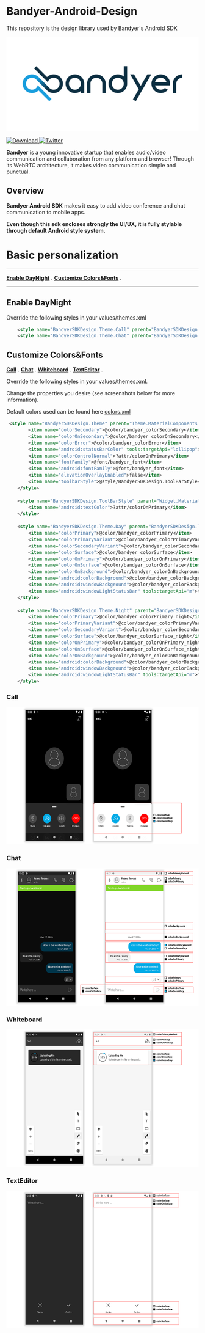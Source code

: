# Bandyer-Android-Design
This repository is the design library used by Bandyer's Android SDK

<p align="center">
<img src="img/bandyer.png" alt="Bandyer" title="Bandyer" />
</p>


[ ![Download](https://api.bintray.com/packages/bandyer/Communication/Android-Design/images/download.svg) ](https://bintray.com/bandyer/Communication/Android-Design/_latestVersion)
[![Twitter](https://img.shields.io/twitter/url/http/shields.io.svg?style=social&logo=twitter)](https://twitter.com/intent/follow?screen_name=bandyersrl)


**Bandyer** is a young innovative startup that enables audio/video communication and collaboration from any platform and browser! Through its WebRTC architecture, it makes video communication simple and punctual.

## Overview

**Bandyer Android SDK** makes it easy to add video conference and chat communication to mobile apps.

**Even though this sdk encloses strongly the UI/UX, it is fully stylable through default Android style system.**

# Basic personalization
---

**[Enable DayNight](#enable-daynight)** .
**[Customize Colors&Fonts](#customize-colorsfonts)** .

---

## Enable DayNight
Override the following styles in your values/themes.xml

```xml
    <style name="BandyerSDKDesign.Theme.Call" parent="BandyerSDKDesign.Theme.Call.DayNight">
    <style name="BandyerSDKDesign.Theme.Chat" parent="BandyerSDKDesign.Theme.Chat.DayNight">
```

## Customize Colors&Fonts

**[Call](#call)** .
**[Chat](#chat)** .
**[Whiteboard](#whiteboard)** .
**[TextEditor](#texteditor)** .

Override the following styles in your values/themes.xml.

Change the properties you desire (see screenshots below for more information).

Default colors used can be found here [colors.xml](https://github.com/Bandyer/Bandyer-Android-Design/blob/main/bandyer-android-design/src/main/res/values/colors.xml)

```xml
 <style name="BandyerSDKDesign.Theme" parent="Theme.MaterialComponents.DayNight.NoActionBar">
        <item name="colorSecondary">@color/bandyer_colorSecondary</item>
        <item name="colorOnSecondary">@color/bandyer_colorOnSecondary</item>
        <item name="colorError">@color/bandyer_colorError</item>
        <item name="android:statusBarColor" tools:targetApi="lollipop">?attr/colorPrimaryVariant</item>
        <item name="colorControlNormal">?attr/colorOnPrimary</item>
        <item name="fontFamily">@font/bandyer_font</item>
        <item name="android:fontFamily">@font/bandyer_font</item>
        <item name="elevationOverlayEnabled">false</item>
        <item name="toolbarStyle">@style/BandyerSDKDesign.ToolBarStyle</item>
    </style>

    <style name="BandyerSDKDesign.ToolBarStyle" parent="Widget.MaterialComponents.Toolbar.Primary">
        <item name="android:textColor">?attr/colorOnPrimary</item>
    </style>

    <style name="BandyerSDKDesign.Theme.Day" parent="BandyerSDKDesign.Theme">
        <item name="colorPrimary">@color/bandyer_colorPrimary</item>
        <item name="colorPrimaryVariant">@color/bandyer_colorPrimaryVariant</item>
        <item name="colorSecondaryVariant">@color/bandyer_colorSecondaryVariant</item>
        <item name="colorSurface">@color/bandyer_colorSurface</item>
        <item name="colorOnPrimary">@color/bandyer_colorOnPrimary</item>
        <item name="colorOnSurface">@color/bandyer_colorOnSurface</item>
        <item name="colorOnBackground">@color/bandyer_colorOnBackground</item>
        <item name="android:colorBackground">@color/bandyer_colorBackground</item>
        <item name="android:windowBackground">@color/bandyer_colorBackground</item>
        <item name="android:windowLightStatusBar" tools:targetApi="m">true</item>
    </style>

    <style name="BandyerSDKDesign.Theme.Night" parent="BandyerSDKDesign.Theme">
        <item name="colorPrimary">@color/bandyer_colorPrimary_night</item>
        <item name="colorPrimaryVariant">@color/bandyer_colorPrimaryVariant_night</item>
        <item name="colorSecondaryVariant">@color/bandyer_colorSecondaryVariant_night</item>
        <item name="colorSurface">@color/bandyer_colorSurface_night</item>
        <item name="colorOnPrimary">@color/bandyer_colorOnPrimary_night</item>
        <item name="colorOnSurface">@color/bandyer_colorOnSurface_night</item>
        <item name="colorOnBackground">@color/bandyer_colorOnBackground_night</item>
        <item name="android:colorBackground">@color/bandyer_colorBackground_night</item>
        <item name="android:windowBackground">@color/bandyer_colorBackground_night</item>
        <item name="android:windowLightStatusBar" tools:targetApi="m">false</item>
    </style>

```


### Call
<img src="img/img2.png" height="360"/>

### Chat 
<img src="img/img0.png" height="360"/>

### Whiteboard
<img src="img/img1.png" height="360"/>

### TextEditor
<img src="img/img3.png" height="360"/>
